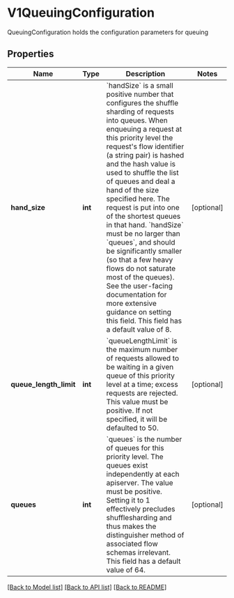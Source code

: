 # V1QueuingConfiguration

QueuingConfiguration holds the configuration parameters for queuing

## Properties
Name | Type | Description | Notes
------------ | ------------- | ------------- | -------------
**hand_size** | **int** | &#x60;handSize&#x60; is a small positive number that configures the shuffle sharding of requests into queues.  When enqueuing a request at this priority level the request&#39;s flow identifier (a string pair) is hashed and the hash value is used to shuffle the list of queues and deal a hand of the size specified here.  The request is put into one of the shortest queues in that hand. &#x60;handSize&#x60; must be no larger than &#x60;queues&#x60;, and should be significantly smaller (so that a few heavy flows do not saturate most of the queues).  See the user-facing documentation for more extensive guidance on setting this field.  This field has a default value of 8. | [optional] 
**queue_length_limit** | **int** | &#x60;queueLengthLimit&#x60; is the maximum number of requests allowed to be waiting in a given queue of this priority level at a time; excess requests are rejected.  This value must be positive.  If not specified, it will be defaulted to 50. | [optional] 
**queues** | **int** | &#x60;queues&#x60; is the number of queues for this priority level. The queues exist independently at each apiserver. The value must be positive.  Setting it to 1 effectively precludes shufflesharding and thus makes the distinguisher method of associated flow schemas irrelevant.  This field has a default value of 64. | [optional] 

[[Back to Model list]](../README.md#documentation-for-models) [[Back to API list]](../README.md#documentation-for-api-endpoints) [[Back to README]](../README.md)


